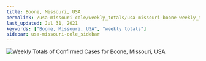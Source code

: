 ```yaml
---
title: Boone, Missouri, USA
permalink: /usa-missouri-cole/weekly_totals/usa-missouri-boone-weekly_totals.html
last_updated: Jul 31, 2021
keywords: ["Boone, Missouri, USA", "weekly totals"]
sidebar: usa-missouri-cole_sidebar
---
```


![Weekly Totals of Confirmed Cases for Boone, Missouri, USA](/covid_tracker/images/graphs/usa-missouri-boone-weekly_totals_graph.png)
